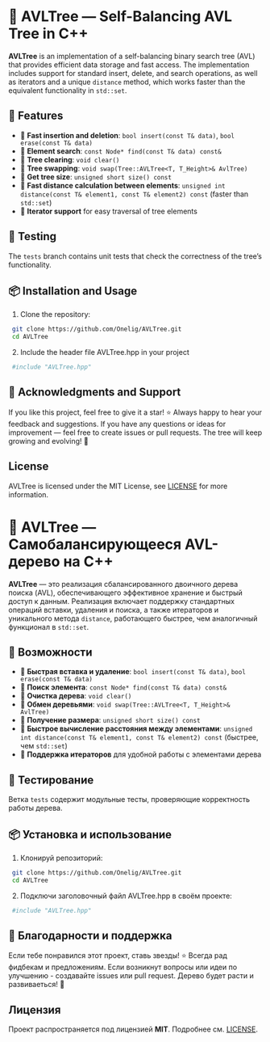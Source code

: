 # 🌲 AVLTree — Self-Balancing AVL Tree in C++  

**AVLTree** is an implementation of a self-balancing binary search tree (AVL) that provides efficient data storage and fast access. The implementation includes support for standard insert, delete, and search operations, as well as iterators and a unique `distance` method, which works faster than the equivalent functionality in `std::set`.  

## 🚀 Features  

- 🔹 **Fast insertion and deletion**: `bool insert(const T& data)`, `bool erase(const T& data)`  
- 🔹 **Element search**: `const Node* find(const T& data) const&`  
- 🔹 **Tree clearing**: `void clear()`  
- 🔹 **Tree swapping**: `void swap(Tree::AVLTree<T, T_Height>& AvlTree)`  
- 🔹 **Get tree size**: `unsigned short size() const`  
- 🔹 **Fast distance calculation between elements**: `unsigned int distance(const T& element1, const T& element2) const` (faster than `std::set`)  
- 🔹 **Iterator support** for easy traversal of tree elements  

## 🧪 Testing  

The `tests` branch contains unit tests that check the correctness of the tree’s functionality.  

## 📦 Installation and Usage  

1. Clone the repository:  
  ```sh
   git clone https://github.com/Onelig/AVLTree.git
   cd AVLTree
  ```
2. Include the header file AVLTree.hpp in your project
  ```sh
   #include "AVLTree.hpp"
  ```

## 🎉 Acknowledgments and Support
If you like this project, feel free to give it a star! ⭐ Always happy to hear your feedback and suggestions. If you have any questions or ideas for improvement — feel free to create issues or pull requests. The tree will keep growing and evolving! 🚀

## License
AVLTree is licensed under the MIT License, see [LICENSE](https://github.com/Onelig/AVLTree/blob/main/LICENSE) for more information.


# 🌲 AVLTree — Самобалансирующееся AVL-дерево на C++  

**AVLTree** — это реализация сбалансированного двоичного дерева поиска (AVL), обеспечивающего эффективное хранение и быстрый доступ к данным. Реализация включает поддержку стандартных операций вставки, удаления и поиска, а также итераторов и уникального метода `distance`, работающего быстрее, чем аналогичный функционал в `std::set`.  

## 🚀 Возможности  

- 🔹 **Быстрая вставка и удаление**: `bool insert(const T& data)`, `bool erase(const T& data)`  
- 🔹 **Поиск элемента**: `const Node* find(const T& data) const&`  
- 🔹 **Очистка дерева**: `void clear()`  
- 🔹 **Обмен деревьями**: `void swap(Tree::AVLTree<T, T_Height>& AvlTree)`  
- 🔹 **Получение размера**: `unsigned short size() const`  
- 🔹 **Быстрое вычисление расстояния между элементами**: `unsigned int distance(const T& element1, const T& element2) const` (быстрее, чем `std::set`)  
- 🔹 **Поддержка итераторов** для удобной работы с элементами дерева  

## 🧪 Тестирование  

Ветка `tests` содержит модульные тесты, проверяющие корректность работы дерева.  

## 📦 Установка и использование  

1. Клонируй репозиторий:  
  ```sh
   git clone https://github.com/Onelig/AVLTree.git
   cd AVLTree
  ```
2. Подключи заголовочный файл AVLTree.hpp в своём проекте:
  ```sh
   #include "AVLTree.hpp"
  ```

## 🎉 Благодарности и поддержка
Если тебе понравился этот проект, ставь звезды! ⭐ Всегда рад фидбекам и предложениям. Если возникнут вопросы или идеи по улучшению - создавайте issues или pull request. Дерево будет расти и развиваеться! 🚀

## Лицензия
Проект распространяется под лицензией **MIT**. Подробнее см. [LICENSE](https://github.com/Onelig/AVLTree/blob/main/LICENSE).
